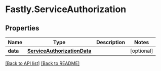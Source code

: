 # Fastly.ServiceAuthorization

## Properties

Name | Type | Description | Notes
------------ | ------------- | ------------- | -------------
**data** | [**ServiceAuthorizationData**](ServiceAuthorizationData.md) |  | [optional] 


[[Back to API list]](../../README.md#endpoints) [[Back to README]](../../README.md)
